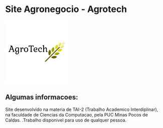 # Site Agronegocio - Agrotech

![AgroTech](logo3.png)

## Algumas informacoes:

Site desenvolvido na materia de TAI-2 (Trabalho Academico Interdiplinar), 
na faculdade de Ciencias da Computacao, pela PUC Minas Pocos de Caldas. 
.Trabalho disponivel para uso de qualquer pessoa.


